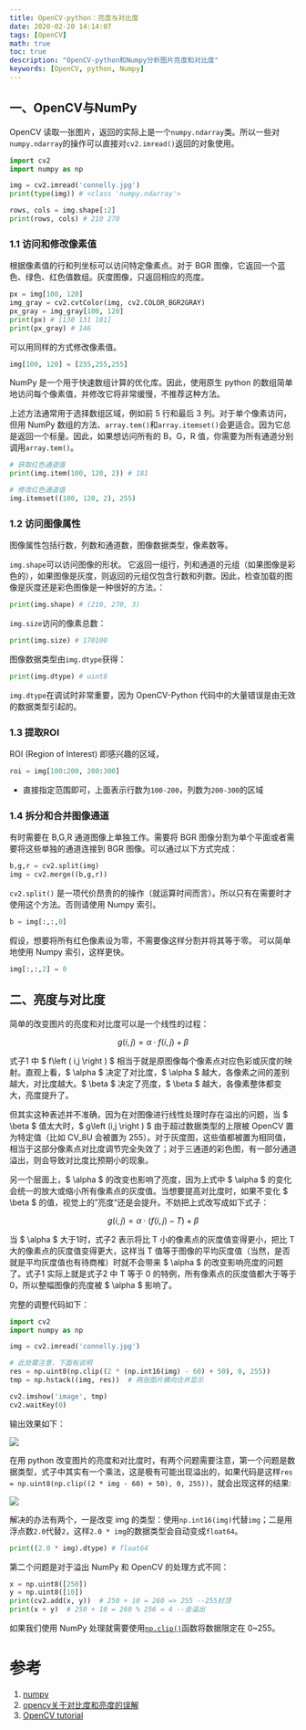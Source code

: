 ```yaml
---
title: OpenCV-python：亮度与对比度
date: 2020-02-20 14:14:07
tags: [OpenCV]
math: true
toc: true
description: "OpenCV-python和Numpy分析图片亮度和对比度"
keywords: [OpenCV, python, Numpy]
---
```


## 一、OpenCV与NumPy

OpenCV 读取一张图片，返回的实际上是一个`numpy.ndarray`类。所以一些对`numpy.ndarray`的操作可以直接对`cv2.imread()`返回的对象使用。

```python
import cv2
import numpy as np

img = cv2.imread('connelly.jpg')
print(type(img)) # <class 'numpy.ndarray'>

rows, cols = img.shape[:2]
print(rows, cols) # 210 270
```

### 1.1 访问和修改像素值

根据像素值的行和列坐标可以访问特定像素点。对于 BGR 图像，它返回一个蓝色、绿色、红色值数组。灰度图像，只返回相应的亮度。

```python
px = img[100, 120]
img_gray = cv2.cvtColor(img, cv2.COLOR_BGR2GRAY)
px_gray = img_gray[100, 120]
print(px) # [130 131 181]
print(px_gray) # 146
```

可以用同样的方式修改像素值。

```python
img[100, 120] = [255,255,255]
```

NumPy 是一个用于快速数组计算的优化库。因此，使用原生 python 的数组简单地访问每个像素值，并修改它将非常缓慢，不推荐这种方法。

上述方法通常用于选择数组区域，例如前 5 行和最后 3 列。对于单个像素访问，但用 NumPy 数组的方法、`array.tem()`和`array.itemset()`会更适合。因为它总是返回一个标量。因此，如果想访问所有的 B，G，R 值，你需要为所有通道分别调用`array.tem()`。

```python
# 获取红色通道值
print(img.item(100, 120, 2)) # 181

# 修改红色通道值
img.itemset((100, 120, 2), 255)
```

### 1.2 访问图像属性

图像属性包括行数，列数和通道数，图像数据类型，像素数等。

`img.shape`可以访问图像的形状。 它返回一组行，列和通道的元组（如果图像是彩色的），如果图像是灰度，则返回的元组仅包含行数和列数。因此，检查加载的图像是灰度还是彩色图像是一种很好的方法。：

```python
print(img.shape) # (210, 270, 3)
```

`img.size`访问的像素总数：

```python
print(img.size) # 170100
```

图像数据类型由`img.dtype`获得：

```python
print(img.dtype) # uint8
```

 `img.dtype`在调试时非常重要，因为 OpenCV-Python 代码中的大量错误是由无效的数据类型引起的。

### 1.3 提取ROI

ROI (Region of Interest) 即感兴趣的区域，

```python
roi = img[100:200, 200:300]
```

* 直接指定范围即可，上面表示行数为`100-200`，列数为`200-300`的区域

### 1.4 拆分和合并图像通道

有时需要在 B,G,R 通道图像上单独工作。需要将 BGR 图像分割为单个平面或者需要将这些单独的通道连接到 BGR 图像。可以通过以下方式完成：

```python
b,g,r = cv2.split(img)
img = cv2.merge((b,g,r))
```

`cv2.split()` 是一项代价昂贵的的操作（就运算时间而言）。所以只有在需要时才使用这个方法。否则请使用 Numpy 索引。

```python
b = img[:,:,0]
```

假设，想要将所有红色像素设为零，不需要像这样分割并将其等于零。 可以简单地使用 Numpy 索引，这样更快。

```python
img[:,:,2] = 0
```

## 二、亮度与对比度

简单的改变图片的亮度和对比度可以是一个线性的过程：

$$ g\left (i,j  \right )= \alpha \cdot f\left ( i,j \right )+\beta\tag{1} $$

式子1 中 $ f\left ( i,j \right ) $ 相当于就是原图像每个像素点对应色彩或灰度的映射。直观上看，$ \alpha $ 决定了对比度，$ \alpha $ 越大，各像素之间的差别越大，对比度越大。$ \beta $ 决定了亮度，$ \beta $ 越大，各像素整体都变大，亮度提升了。

但其实这种表述并不准确，因为在对图像进行线性处理时存在溢出的问题，当 $ \beta $ 值太大时，$ g\left (i,j  \right ) $ 由于超过数据类型的上限被 OpenCV 置为特定值（比如 CV_8U 会被置为 255）。对于灰度图，这些值都被置为相同值，相当于这部分像素点对比度调节完全失效了；对于三通道的彩色图，有一部分通道溢出，则会导致对比度比预期小的现象。

另一个层面上，$ \alpha $ 的改变也影响了亮度，因为上式中 $ \alpha $ 的变化会统一的放大或缩小所有像素点的灰度值。当想要提高对比度时，如果不变化 $ \beta $ 的值，视觉上的”亮度“还是会提升。不妨把上式改写成如下式子：

$$ g\left (i,j  \right )= \alpha \cdot \left (f\left ( i,j \right )-T  \right )+\beta\tag{2} $$

当 $ \alpha $ 大于1时，式子2 表示将比 T 小的像素点的灰度值变得更小，把比 T 大的像素点的灰度值变得更大，这样当 T 值等于图像的平均灰度值（当然，是否就是平均灰度值也有待商榷）时就不会带来 $ \alpha $ 的改变影响亮度的问题了。式子1 实际上就是式子2 中 T 等于 0 的特例，所有像素点的灰度值都大于等于 0，所以整幅图像的亮度被 $ \alpha $ 影响了。

完整的调整代码如下：

```python
import cv2
import numpy as np

img = cv2.imread('connelly.jpg')

# 此处需注意，下面有说明
res = np.uint8(np.clip((2 * (np.int16(img) - 60) + 50), 0, 255))
tmp = np.hstack((img, res))  # 两张图片横向合并显示

cv2.imshow('image', tmp)
cv2.waitKey(0)
```

输出效果如下：

![](https://qttblog.oss-cn-hangzhou.aliyuncs.com/opencv/compare.jpg)

在用 python 改变图片的亮度和对比度时，有两个问题需要注意，第一个问题是数据类型，式子中其实有一个乘法，这是极有可能出现溢出的，如果代码是这样`res = np.uint8(np.clip((2 * img - 60) + 50), 0, 255))`，就会出现这样的结果:

![](https://qttblog.oss-cn-hangzhou.aliyuncs.com/opencv/compare_wrong.jpg)

解决的办法有两个，一是改变 img 的类型：使用`np.int16(img)`代替`img`；二是用浮点数`2.0`代替`2`，这样`2.0 * img`的数据类型会自动变成`float64`。

```python
print((2.0 * img).dtype) # float64
```

第二个问题是对于溢出 NumPy 和 OpenCV 的处理方式不同：

```python
x = np.uint8([250])
y = np.uint8([10])
print(cv2.add(x, y))  # 250 + 10 = 260 => 255 --255封顶
print(x + y)  # 250 + 10 = 260 % 256 = 4 --会溢出
```

如果我们使用 NumPy 处理就需要使用[`np.clip()`](https://docs.scipy.org/doc/numpy/reference/generated/numpy.clip.html#numpy.clip)函数将数据限定在 0~255。



# 参考

1. [numpy](https://www.numpy.org.cn/article/other/py_basic_ops.html#目标)
2. [opencv关于对比度和亮度的误解](https://blog.csdn.net/abc20002929/article/details/40474807)
3. [OpenCV tutorial](https://docs.opencv.org/2.4/doc/tutorials/core/basic_linear_transform/basic_linear_transform.html#basic-linear-transform)


